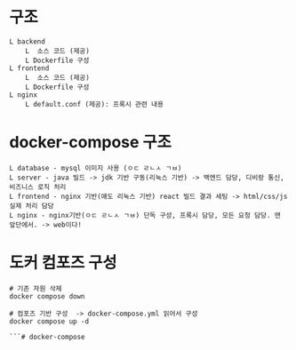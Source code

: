 
# 구조
```
L backend
    L  소스 코드 (제공)
    L Dockerfile 구성
L frontend
    L  소스 코드 (제공)
    L Dockerfile 구성
L nginx
    L default.conf (제공): 프록시 관련 내용

```

# docker-compose 구조
```
L database - mysql 이미지 사용 (ㅇㄷ ㄹㄴㅅ ㄱㅂ)
L server - java 빌드 -> jdk 기반 구동(리눅스 기반) -> 백엔드 담당, 디비랑 통신, 비즈니스 로직 처리
L frontend - nginx 기반(얘도 리눅스 기반) react 빌드 결과 세팅 -> html/css/js 실제 처리 담당
L nginx - nginx기반(ㅇㄷ ㄹㄴㅅ ㄱㅂ) 단독 구성, 프록시 담당, 모든 요청 담당. 맨 앞단에서. -> web이다!

```

# 도커 컴포즈 구성
```
# 기존 자원 삭제
docker compose down

# 컴포즈 기반 구성  -> docker-compose.yml 읽어서 구성
docker compose up -d

```#   d o c k e r - c o m p o s e  
 
